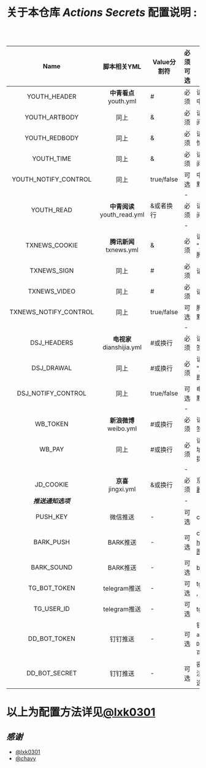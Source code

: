 # 关于本仓库 ***Actions Secrets*** 配置说明 :   <br>
 
 <br><br>

| Name | 脚本相关YML | Value分割符 | 必须可选 | 注意事项及样式(其中"xxx"代表任意字符) |
| :-------: | :-------: | ------- | ------ | ------- |
| YOUTH_HEADER | **中青看点**   youth.yml|  #  | 必须 | 请求地址:  "https://kd.youth.cn/TaskCenter/getSign"，  <br>中青签到请求头: { xxx } |
| YOUTH_ARTBODY | 同上 | & | 必须 | 请求地址: "https://ios.baertt.com/v5/article/complete"， <br>阅读请求体: p=xxx |
| YOUTH_REDBODY | 同上 | & | 必须 | 请求地址: "https://ios.baertt.com/v5/article/red_packet"， <br>惊喜红包请求体: p=xxx |
| YOUTH_TIME | 同上 | & | 必须 | 请求地址: "https://ios.baertt.com/v5/user/app_stay.json"，  <br>阅读时长请求体: p=xxx |
| YOUTH_NOTIFY_CONTROL | 同上 | true/false | 可选 | 中青通知开关 <br>默认当转盘次数为50或者100并且余额大于10元时推送通知 |
|  |  |  | - |  |
| YOUTH_READ | **中青阅读** youth_read.yml| &或者换行 | 必须 | 请求地址: "https://ios.baertt.com/v5/article/complete"，  <br>阅读请求体: p=xxx |
 |  |  |  | - |  |
| TXNEWS_COOKIE | **腾讯新闻** txnews.yml| & | 必须 | 请求地址: "https://api.inews.qq.com/event/v1/user/event/report?"，  <br>腾讯新闻 Cookie: openxx=xxx |
| TXNEWS_SIGN | 同上 | # | 必须 | 请求地址同上， 阅读请求地址链接 |
| TXNEWS_VIDEO | 同上 | # | 必须 | 请求地址同上， 视频请求地址链接 |
| TXNEWS_NOTIFY_CONTROL | 同上 | true/false | 可选 | 腾讯新闻通知开关 <br>默认当余额大于2元且通知间隔为50时推送通知 |
|  |  |  | - |  |
| DSJ_HEADERS | **电视家** dianshijia.yml | #或换行 | 必须 | 请求地址: "http://api.gaoqingdianshi.com/api/v2/sign/signin"， <br>签到请求头: { xxx } |
| DSJ_DRAWAL | 同上 | #或换行 | 必须 | 请求地址: "http://api.gaoqingdianshi.com/api/v2/cash/withdrawal"， <br>即提现请求地址 |
| DSJ_NOTIFY_CONTROL | 同上 | true/false | 可选 | 电视家通知开关 <br>默认不推送 |
|  |  |  | - |  |
| WB_TOKEN | **新浪微博** weibo.yml | #或换行 | 必须 | 请求地址: "https://api.weibo.cn/xxx?gsid="， <br>签到token: gsid=xxx |
| WB_PAY | 同上 | #或换行 | 必须 | 请求地址:"https://pay.sc.weibo.com/aj/mobile/home/welfare/signin/do"， <br> 提现请求头 |
|  |  |  | - |  |
| JD_COOKIE | **京喜** <br>jingxi.yml | &或换行| 必须 | 京东cookie,多个账号的cookie使用`&`隔开或者换行。具体获取参考[浏览器获取京东cookie教程](https://github.com/lxk0301/scripts/blob/master/backUp/GetJdCookie.md) 或者 [插件获取京东cookie教程](https://github.com/lxk0301/scripts/blob/master/backUp/GetJdCookie2.md) |
| ***推送通知选项*** |  |  | - |  |
| PUSH_KEY | 微信推送 | - | 可选 | cookie失效推送[server酱的微信通知](http://sc.ftqq.com/3.version) |
| BARK_PUSH | BARK推送 | - | 可选 | cookie失效推送BARK这个APP,填写内容是app提供的`设备码`，例如：https://api.day.app/123 ，那么此处的设备码就是`123`，再不懂看 [这个图](icon/bark.jpg) |
| BARK_SOUND | BARK推送 | - | 可选 | bark推送声音设置，例如`choo`,具体值请在`bark`-`推送铃声`-`查看所有铃声` |
| TG_BOT_TOKEN | telegram推送 | - | 可选 | tg推送,填写自己申请[@BotFather](https://t.me/BotFather)的Token,如`10xxx4:AAFcqxxxxgER5uw` , [具体教程](https://github.com/lxk0301/scripts/pull/37#issuecomment-692415594) |
| TG_USER_ID | telegram推送 | - | 可选 | tg推送,填写[@getuseridbot](https://t.me/getuseridbot)中获取到的纯数字ID, [具体教程](https://github.com/lxk0301/scripts/pull/37#issuecomment-692415594) |
| DD_BOT_TOKEN | 钉钉推送 | - | 可选 | 钉钉推送[官方文档](https://ding-doc.dingtalk.com/doc#/serverapi2/qf2nxq) ,只需`https://oapi.dingtalk.com/robot/send?access_token=XXX` 等于符号后面的XXX， 注：如果钉钉推送只填写`DD_BOT_TOKEN`，那么安全设置需勾选`自定义关键词`，内容输入输入`账号`即可，其他安全设置不要勾选 |
| DD_BOT_SECRET |   钉钉推送 | - | 可选 | 密钥，机器人安全设置页面，加签一栏下面显示的SEC开头的字符串 , 注:填写了`DD_BOT_TOKEN`和`DD_BOT_SECRET`，钉钉机器人安全设置只需勾选`加签`即可，其他选项不要勾选,再不懂看 [这个图](icon/DD_bot.png) |
    
   # 以上为配置方法详见[@lxk0301](https://raw.githubusercontent.com/lxk0301/jd_scripts/master/githubAction.md)
   
   ## ***感谢***
 * [@lxk0301](https://t.me/lxk0301)
 * [@chavy](https://t.me/chavyleung)
   
  